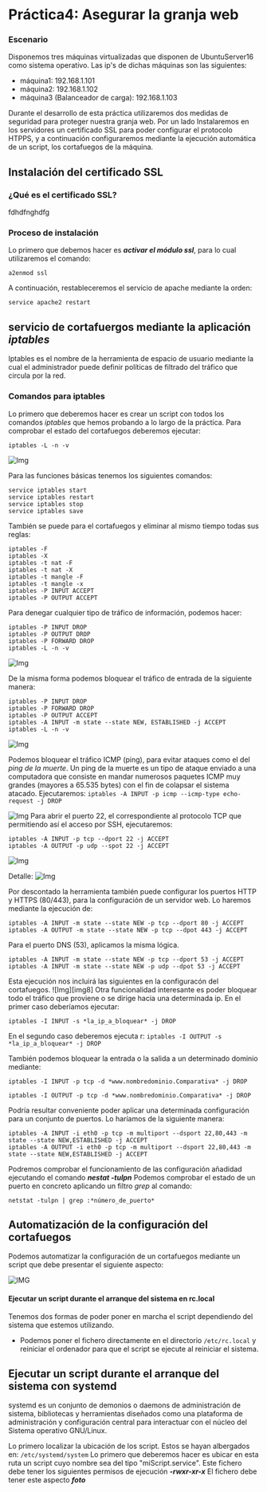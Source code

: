 # Práctica4: Asegurar la granja web
### Escenario
Disponemos tres máquinas virtualizadas que disponen de UbuntuServer16
como sistema operativo. Las ip's de dichas máquinas son las siguientes:
* máquina1: 192.168.1.101
* máquina2: 192.168.1.102
* máquina3 (Balanceador de carga): 192.168.1.103

Durante el desarrollo de esta práctica utilizaremos dos medidas de seguridad para proteger nuestra granja web. Por un lado Instalaremos en los servidores un certificado SSL para poder configurar el protocolo HTPPS, y a continuación configuraremos mediante la ejecución automática de un script, los cortafuegos de la máquina.

## Instalación del certificado SSL
### ¿Qué es el certificado SSL?
fdhdfnghdfg


### Proceso de instalación

Lo primero que debemos hacer es ***activar el módulo ssl***, para lo cual utilizaremos el comando:

`a2enmod ssl`

A continuación, restableceremos el servicio de apache mediante la orden:

`service apache2 restart`

## servicio de cortafuergos mediante la aplicación ***iptables***

Iptables es el nombre de la herramienta de espacio de usuario mediante la cual el administrador puede definir políticas de filtrado del tráfico que circula por la red.

### Comandos para iptables

Lo primero que deberemos hacer es crear un script con todos los comandos *iptables* que hemos probando a lo largo de la práctica.
Para comprobar el estado del cortafuegos deberemos ejecutar:

`iptables -L -n -v`

![Img][im4]

Para las funciones básicas tenemos los siguientes comandos:
~~~~
service iptables start
service iptables restart
service iptables stop
service iptables save
~~~~


También se puede para el cortafuegos y eliminar al mismo tiempo todas sus reglas:

~~~
iptables -F
iptables -X
iptables -t nat -F
iptables -t nat -X
iptables -t mangle -F
iptables -t mangle -x
iptables -P INPUT ACCEPT
iptables -P OUTPUT ACCEPT
~~~

Para denegar cualquier tipo de tráfico de información, podemos hacer:

~~~
iptables -P INPUT DROP
iptables -P OUTPUT DROP
iptables -P FORWARD DROP
iptables -L -n -v
~~~
![Img][im2]

De la misma forma podemos bloquear el tráfico de entrada de la siguiente manera:

~~~
iptables -P INPUT DROP
iptables -P FORWARD DROP
iptables -P OUTPUT ACCEPT
iptables -A INPUT -m state --state NEW, ESTABLISHED -j ACCEPT
iptables -L -n -v
~~~
![Img][im3]

Podemos bloquear el tráfico ICMP (ping), para evitar ataques como el del *ping de la muerte*. Un ping de la muerte es un tipo de ataque enviado a una computadora que consiste en mandar numerosos paquetes ICMP muy grandes (mayores a 65.535 bytes) con el fin de colapsar el sistema atacado. Ejecutaremos:
`iptables -A INPUT -p icmp --icmp-type echo-request -j DROP`

![Img][im5]
Para abrir el puerto 22, el correspondiente al protocolo TCP que permitiendo así el acceso por SSH, ejecutaremos:
~~~~
iptables -A INPUT -p tcp --dport 22 -j ACCEPT
iptables -A OUTPUT -p udp --spot 22 -j ACCEPT

 ~~~~
 ![Img][im6]

Detalle:
 ![Img][im7]

Por descontado la herramienta también puede configurar los puertos HTTP y HTTPS (80/443), para la configuración de un servidor web. Lo haremos mediante la ejecución de:
~~~~
iptables -A INPUT -m state --state NEW -p tcp --dport 80 -j ACCEPT
iptables -A OUTPUT -m state --state NEW -p tcp --dpot 443 -j ACCEPT
~~~~
Para el puerto DNS (53), aplicamos la misma lógica.
~~~~
iptables -A INPUT -m state --state NEW -p tcp --dport 53 -j ACCEPT
iptables -A INPUT -m state --state NEW -p udp --dpot 53 -j ACCEPT
~~~~

Esta ejecución nos incluirá las  siguientes  en la configuracón del cortafuegos.
![Img][img8]
Otra funcionalidad interesante es poder bloquear todo el tráfico que proviene o se dirige hacia una determinada ip. En el primer caso deberíamos ejecutar:

`iptables -I INPUT -s *la_ip_a_bloquear* -j DROP`

En el segundo caso deberemos ejecuta
r:
`iptables -I OUTPUT -s *la_ip_a_bloquear* -j DROP`

También podemos bloquear la entrada o la salida a un determinado dominio mediante:
~~~
iptables -I INPUT -p tcp -d *www.nombredominio.Comparativa* -j DROP

iptables -I OUTPUT -p tcp -d *www.nombredominio.Comparativa* -j DROP

~~~

Podría resultar conveniente  poder aplicar una determinada configuración para un conjunto de puertos. Lo haríamos de la siguiente manera:

~~~~
iptables -A INPUT -i eth0 -p tcp -m multiport --dsport 22,80,443 -m state --state NEW,ESTABLISHED -j ACCEPT
iptables -A OUTPUT -i eth0 -p tcp -m multiport --dsport 22,80,443 -m state --state NEW,ESTABLISHED -j ACCEPT
~~~~

Podremos comprobar el funcionamiento de las configuración añadidad ejecutando el comando ***nestat -tulpn***
Podemos comprobar el estado de un puerto en concreto aplicando un filtro *grep* al comando:

`netstat -tulpn | grep :*número_de_puerto*`


## Automatización de la configuración del cortafuegos
Podemos automatizar la configuración de un cortafuegos mediante un script  que debe presentar el siguiente aspecto:

![IMG][im1]

#### Ejecutar un script durante el arranque del sistema en rc.local
Tenemos dos formas de poder poner en marcha el script dependiendo del sistema que estemos utilizando.
* Podemos poner el fichero directamente en el directorio `/etc/rc.local` y reiniciar el ordenador para que el script se ejecute al reiniciar el sistema.

## Ejecutar un script durante el arranque del sistema con systemd
systemd es un conjunto de demonios o daemons de administración de sistema, bibliotecas y herramientas diseñados como una plataforma de administración y configuración central para interactuar con el núcleo del Sistema operativo GNU/Linux.

Lo primero localizar la ubicación de los script. Estos se hayan albergados en:
`/etc/systemd/system`
Lo primero que deberemos hacer es ubicar en esta ruta un script cuyo nombre sea del tipo "miScript.service". Este fichero debe tener los siguientes permisos de ejecución ***-rwxr-xr-x***
El fichero debe tener este aspecto
***foto***








[im1]:Imagenes/P4/ip_table_final.png
[im2]:Imagenes/P4/iptablesDROP.png
[im3]:Imagenes/P4/ip_NEW.png
[im4]:Imagenes/P4/iptable0.png
[im5]:Imagenes/P4/ping_muerte.png
[im6]:Imagenes/P4/tcpGENERAL.png
[im7]:Imagenes/P4/tcpDETALLE.png
[im8]:Imagenes/P4/tcpudp53Salida.png
